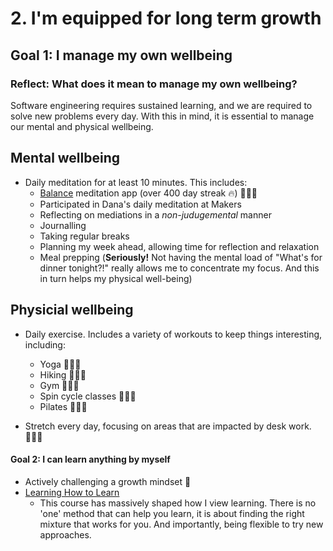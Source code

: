 # 2. I'm equipped for long term growth

## Goal 1: I manage my own wellbeing
### Reflect: What does it mean to manage my own wellbeing?

Software engineering requires sustained learning, and we are required to solve new problems every day. With this in mind, it is essential to manage our mental and physical wellbeing. 

## Mental wellbeing
- Daily meditation for at least 10 minutes. This includes: 
  - [Balance](https://www.balanceapp.com/) meditation app (over 400 day streak 🔥) 🧘🏽‍♀️
  - Participated in Dana's daily meditation at Makers
  - Reflecting on mediations in a _non-judugemental_ manner
  - Journalling
  - Taking regular breaks
  - Planning my week ahead, allowing time for reflection and relaxation 
  - Meal prepping (**Seriously!** Not having the mental load of "What's for dinner tonight?!" really allows me to concentrate my focus. And this in turn helps my physical well-being)


## Physicial wellbeing
- Daily exercise. Includes a variety of workouts to keep things interesting, including:
  - Yoga 🧘🏽‍♀️
  - Hiking 🚶🏽‍♀️
  - Gym 🏋🏽‍♀️
  - Spin cycle classes 🚴🏽‍♀️
  - Pilates 🙆🏽‍♀️

- Stretch every day, focusing on areas that are impacted by desk work. 🙆🏽‍♀️


#### Goal 2: I can learn anything by myself
- Actively challenging a growth mindset 🧠
- [Learning How to Learn](https://www.coursera.org/learn/learning-how-to-learn) 
  - This course has massively shaped how I view learning. There is no 'one' method that can help you learn, it is about finding the right mixture that works for you. And importantly, being flexible to try new approaches. 
